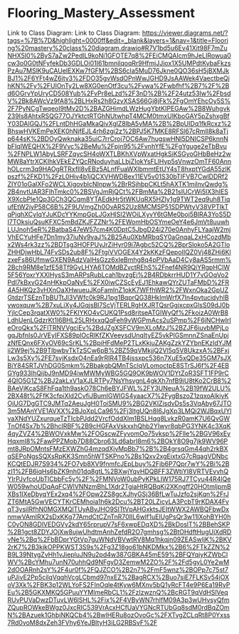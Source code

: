 # Flooring_Mastery_Assessment
Link to Class Diagram:
Link to Class Diagram: https://viewer.diagrams.net/?tags=%7B%7D&highlight=0000ff&edit=_blank&layers=1&nav=1&title=Flooring%20mastery%20class%20diagram.drawio#R7V1bd5u6Ev41Xit98F7mZuNHX5I0%2ByS7aZw2PedlL9koNi1GFOTE7q8%2FEiCMQAIcm9hJeLIRowua0cw3o0G0tNFyfekDb3GDLOi01I61bmnjlqoqRr9HfmjJJiox1X5UMPdtKybaFkzsPzAu7MSlK9uCAUeIEXKw7fGFM%2BS6cIa5MuD76Jkne0QO36sH5jBXMJkBJ1%2F6YFt4wZ6ity3%2FDO35gvWsdOPnWwJGHD9JsAAWek4VaectbeQjhKN%2Fy%2FUIOnTy2Lw8XG0enOtf3cu%2Fvwa%2Fwbfhf%2B7%2F%2Bd6OGrvYpUryCD508Yub%2FvPr8eLzd%2F3nD%2B%2F24utz53Iw%2FbsdV%2Bk8AWcVz9fA8%2BLHxRs2h8GzvXSAS66Gj8jFk%2FgOmYEhcOy5S%2F7PyNCgTwqeoI9tMv2D%2BAZGHimdLWzHugYbtKIPEGAw%2B8Wuhgvk239Is8AhtxRSQG77OJYktctRTGhNUtwhpT4MCM0tmxUlKboGAY5pZshxgBfY03DAlGQJ%2FLntDhHGaMkaQivXglZ8lbA5vMA%2B%2BpUIDq1fkRcxz%2BhswHVKEmPeXEK0hNjfEJL4rh6zgi2z%2BPJ5K7MKE8RFSl67cRmIl8k8aTjp644sK%2BDOyQwknaka35uiC7rrCroj7OC6Aw7hugswHNI5DNICSP6knnNbFIqlWEQHX%2F9Vvc%2BeMu%2Fpjn95%2FvnhYfE%2FgYguge2eTbBvu%2FNPLW1AbyLSRFZqycSH4oWXTLBKhXVpWxatHgkSiKSGyoGHbBeHz2wMW8aYtrXCKIhkVEkEZYQcRNoduyhaLLbjZIokYsFLlHyp5sVnwzOmTF60AnnhOLcrm3q9HAOgRTRxfIl8vEBz5ALnfFuaWXlbmmtEtUY4sT8hxptYGdA55zlKpszf%2FKD1%2FzL0Hiv4b1jQCXVHWDBex11EV5v01S30bTIFVB7CwlDDRf2ZIY01oGaIXFo2WCLXigovbIcNInpw%2BrRSjhbpCKLt5hAXTK1milnvQwdg%2B4nvtUAR3FIhTmkc0%2BSVgJmRjQCt%2FBmMa%2B21sIUCrWi5lX3hIESX9XcbPle1Qp3GCh3QCqm8YTAEdkHr5tWKUqRX5HZIy1g9TWT2eq9uh8TiqufEtW2jyP58C6B%2F9UVmgZh0OvARS2Uz8MCMSP51SDPWtyV38VPTIkTqPjqhXCyIqYJuKDcYYKmpGpLJGxHlSI2WOiLXyvY6tGMe0boj5BIRA3YoS5DI7TOksiuQsuKFXC5mBdZKJFZZNr%2FEWomHbOSYmeOeY4e6JmVt8uuwhLUJnoh5eR%2BatbaS47eW57cm4K0DptC5JbgD24i270e0AnhyFLYaajW2mjVhECYuHFe7Dn1my37iuNv9vaJ%2B25Au0XbMRbqSY0aGnqaL2xHCozdMbx2Ws4rk3zz%2BDTsg3HOFPUyJrZiHyr09i7Agbc52CQ%2BprSloko5A2GTloZHHDjwHbL74FvSDs2ub8F%2FtgiVVOGEX4Y2kKKzFQepoIIQZ0Vj48ZHi6KlzxeFs86UfmwGXEN9AdzVaIHsGzz6xIeBmhg8q4pPVbAaD4Cy8aAS5rmm%2Bch9RM8e1zfE58Tf9GyLHYA6TOMdBZvctREhS%2Fnef4NR9QiYRgpHClW5F56YoxrYXXlHysS3mARPsRubLcah1bvzgEj%2B4RDbkrrHUD1Y7vGOqVo2Pdl7kBxvG24nHKkpOaNvE%2FX0iwCZScEyEJ1EhkawQYrZUTaFMbD%2FR4A5HKQz3vHXnOaXHwueuJKoFamInZ1okK7WFfhWR2%2FWxnOka2GpUZGtdzrTSEznTbBUTtJI3VWfc0k9RJ1pg1BqprQG38HkImWrfX7ln4pvtucidyhIBywoxquw%2B7xuLiXy4JGqjsBl7ScVjTERLRgHXJRTQsrGgjxcpxGlsS09dJ0bYjlcCep3rqatXW0%2FKIYKO4vCUKQ1Psd8ritseATGlWyQf%2FkoizA0WrB8LdhUenLGdzrKt1l6BHL25LRHxxqQqFeh9vWGPmAcs2uSPmp%2F6jNCHwIrIeOroQkx%2FlTRNVVgciEv%2BdJZgXSFCV9mXLoMzJ%2BZJF6iuvbMPjLogqJbfnIs0JrVEyIFXS89plOcRlKfZKVeeysdUnqItyEZ5vkPlGSmnnZSnaEnUpjzNfEQnx6FXyOV69cSrKL%2BpiHFdMeP2TLxKkjuZAKgZzkYZYbnEKzIdYJMii2W9ej%2B9TIbwbvTkTzSCw6pB%2BZ59qVMkjjQ2Vl5q5V8UkzxA%2BFxjLw3s5Xy%2FE7svjKsdxO4nEa9rRIR4TB4jssxpc536n7XuE5xQDe35GM7sJXBiY84SRTJVhDG0Smkm%2BbakgbQMnTSclqVLomoctpE8STrSJ6f%2F4EBGYg933IhQijbJ9nMD94iwMWMyWBG5GQ9OK9bWOV1DYtZoR3SFT1FP9rC4QIO5G1Z%2BJ2akLxV1aXJLRTPy7NsYhsvgnL4gkXh7nfB9iU8tKo2CrB8%2BAeVjKcaS8FhFqa1th9askO78Ch6eBYJFWL%2FY3UNeuA%2B19fW2ULU%2BX48t%2FfK3cfpiXld2CvfiJBumIGWIGS4yaacX7%2FygBszoZ1zqxoAlkiyKOjUG7DgGTC9JMTq2AeuJgH0ToiSMU9%2BG2VKlZisdvDs5s3VqAby67JTO3m5MAnYVE1AVXX%2BJoXpLCa96%2Fj3ltgUQn8I6JgXp3LMQi2WJBqxUYlyaXNdYUZxurqueTzTIcbPJdd2VrcfOddXlm1BSLHqg8LvkzR0amK7U6QvGWTnOf4Sx7b%2BhcIRBF%2B9cHGFAxVskxxhQhb2YIwyr8qbPG3YNK4c3XqK4qyZVZ4%2BWOVxkMw%2FOGscwZFyvomOo75vksp%2Flle%2BGV96xEyHqxml8%2FawPPZMob7D88Cbro63Ld6abrI8m6%2BOkY8O9g7jk9WV96Pmt8JRpOMntsFMzEXWZhG4mzqdXjvMpBb7%2B%2B4grsqGm44qh2rkBXqSEPoNgsSQXsRpKK3Smn5hWTSKPno%2Bs1Qxv2xgEixtxG7cRqagVDNbcKCQtEDJR7S934%2FO7yb8XV9fnmfcJEpLbuy%2Fjb6P7Qpr7wY%2Bi%2BzI1%2FB6iqHs6bZK9nh01dq8gtL%2BXwjYqvHDQBFF3ZWtiYI8VRTVEvvhQYIrPJvfcoUbTlCbbFc5y%2F%2FMNVoW0ubPyKPkLIW175RJ7TCyu44R4lQeW059whoUDqAqFCWlVNNzmBhL1Xdr2TgiaHtRQBqKj2XKngff20HOtmljpmBXBs1IXeDbyqYEx2xq4%2FOpw2ZS8gcXJhyGSj36BfLwTuJzfo2sjKqn%2FrJZT6MtA5GwVECYTKrCEMhoia1h6k2Dcu%2BT20LZicyLA3PcbT9rKDAX4FvqT3ysiIRfhN0MGXMQlTUyABvJHO9SITtVpAHGxktsJEItWWX2AWBQFbwDxnmwVAmIRX2sDxKKg77AmdCtCZnTnR70IIL6wIf1uElUgPsQr3w11lXohBYH0hC0yON8GDlVEDGVy2kdY65rprupV7sF6xwpEDqXD%2BkDoslT%2BBehSKP%2B1gct8ZDYJOjXw8ujwUhdtmAnhZefdR2O7gmhsg%2BtOHdftHugUiXdRDvNe%2Bq%2FbBDprYGtVp7guWNdVBVwtRV8Mq1hkqjn09ZEASwljK%2BKV2rK7%2B3kjkOPPKWST3S9s%2Fg3Z18go61bNKDMkx%2B6%2FTkZZN%2B9L39NtygZvHh1vJiepluJN9u2pd4w387GBKA45mE59%2BFQYqiyKZWbClWV%2BcYMhu7unN70uhhQd9NFgyD3ZemwM2ZO%2F%2Fd5gyL0Ye2wM2dOOARnh2sY%2F4ur0f%2FQJZCO%2B2n7%2FmF5wnz%2BOPp7c75st7uPJivE2Pp5cilqVqqhVcgLCbmd97nxEZ%2BagRCX%2Buo7siE7FLKSv54jOXoV3Xk%2FBK3p12WLYoFS2FInOqle4tKyw6MXnv5bQ1yRcFT4e9P6Ea19RyPEu%2B5GKXMKQ5GPuuYYMlmeRbCL1%2FzIzwznQ%2BcRGT9qVdHSlVeqRUvPUVaDwzDTuvLW6lSHL%2Fix%2F4VByWN7rhIfM09A3p3wUHvsyQfmZQupROWkeBWgz0JxcRIC539VrAcxHCfUaVYGNcRTUbGq8sdM0rdBqZOmN%2BAzuek1GhbjNKQCb4%2BwlHERu8ozOvoGc%2FXTvgZCLqRt8P0Yxss7Rd0voM8dxZeh3FVhy6YeJBltyH3iLG2RBSvF%2F

